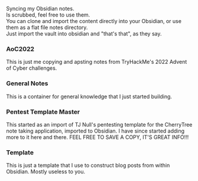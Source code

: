 Syncing my Obsidian notes.  
Is scrubbed, feel free to use them.  
You can clone and import the content directly into your Obsidian, or use them as a flat file notes directory.  
Just import the vault into obsidian and "that's that", as they say.  

### AoC2022  
This is just me copying and apsting notes from TryHackMe's 2022 Advent of Cyber challenges.  

### General Notes  
This is a container for general knowledge that I just started building.  

### Pentest Template Master  
This started as an import of TJ Null's pentesting template for the CherryTree note taking application, imported to Obsidian. I have since started adding more to it here and there. FEEL FREE TO SAVE A COPY, IT'S GREAT INFO!!!  

### Template  
This is just a template that I use to construct blog posts from within Obsidian. Mostly useless to you.  
